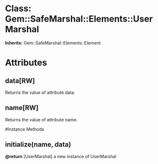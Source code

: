 # Class: Gem::SafeMarshal::Elements::UserMarshal
**Inherits:** Gem::SafeMarshal::Elements::Element
    



# Attributes
## data[RW] [](#attribute-i-data)
Returns the value of attribute data.

## name[RW] [](#attribute-i-name)
Returns the value of attribute name.


#Instance Methods
## initialize(name, data) [](#method-i-initialize)

**@return** [UserMarshal] a new instance of UserMarshal

